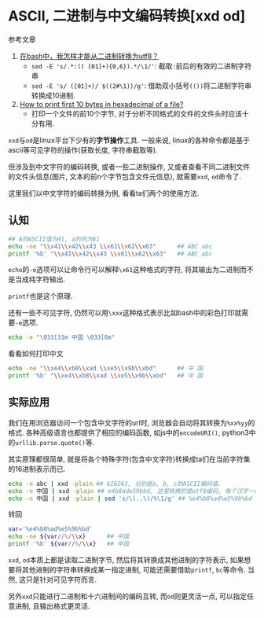 # ASCII, 二进制与中文编码转换[xxd od]

参考文章

1. [在bash中，我怎样才能从二进制转换为utf8？](https://cloud.tencent.com/developer/ask/138070)
    - `sed -E 's/.*:(( [01]+){0,6}).*/\1/'`: 截取`:`前后的有效的二进制字符串
    - `sed -E 's/ ([01]+)/ $((2#\1))/g'`: 借助双小括号`(())`将二进制字符串转换成10进制.
2. [How to print first 10 bytes in hexadecimal of a file?](https://superuser.com/questions/706101/how-to-print-first-10-bytes-in-hexadecimal-of-a-file)
    - 打印一个文件的前10个字节, 对于分析不同格式的文件的文件头时应该十分有用.

`xxd`与`od`是linux平台下少有的**字节操作**工具. 一般来说, linux的各种命令都是基于ascii等可见字符的操作(获取长度, 字符串截取等).

但涉及到中文字符的编码转换, 或者一些二进制操作, 又或者查看不同二进制文件的文件头信息(图片, 文本的前n个字节包含文件元信息), 就需要`xxd`, `od`命令了.

这里我们以中文字符的编码转换为例, 看看ta们两个的使用方法.

## 认知

```bash
## A的ASCII值为41, a的则为61
echo -ne "\\x41\\x42\\x43 \\x61\\x62\\x63"      ## ABC abc
printf '%b' "\\x41\\x42\\x43 \\x61\\x62\\x63"   ## ABC abc
```

`echo`的`-e`选项可以让命令行可以解释`\x61`这种格式的字符, 将其输出为二进制而不是当成纯字符输出. 

`printf`也是这个原理.

还有一些不可见字符, 仍然可以用`\xxx`这种格式表示比如bash中的彩色打印就需要`-e`选项.

```bash
echo -e "\033[31m 中国 \033[0m"
```

看看如何打印中文

```bash
echo -ne "\\xe4\\xb8\\xad \\xe5\\x9b\\xbd"      ## 中 国
printf '%b' "\\xe4\\xb8\\xad \\xe5\\x9b\\xbd"   ## 中 国
```

## 实际应用

我们在用浏览器访问一个包含中文字符的url时, 浏览器会自动将其转换为`%xx%yy`的格式. 各种高级语言也都提供了相应的编码函数, 如js中的`encodeURI()`, python3中的`urllib.parse.quote()`等.

其实原理都很简单, 就是将各个特殊字符(包含中文字符)转换成ta们在当前字符集的16进制表示而已.

```bash
echo -n abc | xxd -plain ## 616263, 分别是a, b, c的ASCII编码值.
echo -n 中国 | xxd -plain ## e4b8ade59bbd, 这里转换的是utf8编码, 每个汉字一般为3个字节
echo -n 中国 | xxd -plain | sed 's/\(..\)/%\1/g' ## %e4%b8%ad%e5%9b%bd sed为每两个字符前都添加上百分号%
```

转回

```bash
var='%e4%b8%ad%e5%9b%bd'
echo -ne ${var//%/\\x}      ## 中国
printf '%b' ${var//%/\\x}   ## 中国
```

`xxd`, `od`本质上都是读取二进制字节, 然后将其转换成其他进制的字符表示, 如果想要将其他进制的字符串转换成某一指定进制, 可能还需要借助`printf`, `bc`等命令. 当然, 这只是针对可见字符而言.

另外`xxd`只能进行二进制和十六进制间的编码互转, 而`od`则更灵活一点, 可以指定任意进制, 且输出格式更灵活.
